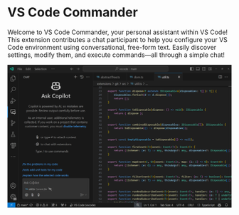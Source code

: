 # VS Code Commander

Welcome to VS Code Commander, your personal assistant within VS Code! This extension contributes a chat participant to help you configure your VS Code environment using conversational, free-form text. Easily discover settings, modify them, and execute commands—all through a simple chat!

![Using VS Code Commander to increase the font size](/images/font-size-demo.gif)


